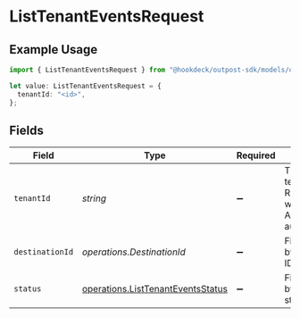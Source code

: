 # ListTenantEventsRequest

## Example Usage

```typescript
import { ListTenantEventsRequest } from "@hookdeck/outpost-sdk/models/operations";

let value: ListTenantEventsRequest = {
  tenantId: "<id>",
};
```

## Fields

| Field                                                                                  | Type                                                                                   | Required                                                                               | Description                                                                            |
| -------------------------------------------------------------------------------------- | -------------------------------------------------------------------------------------- | -------------------------------------------------------------------------------------- | -------------------------------------------------------------------------------------- |
| `tenantId`                                                                             | *string*                                                                               | :heavy_minus_sign:                                                                     | The ID of the tenant. Required when using AdminApiKey authentication.                  |
| `destinationId`                                                                        | *operations.DestinationId*                                                             | :heavy_minus_sign:                                                                     | Filter events by destination ID(s).                                                    |
| `status`                                                                               | [operations.ListTenantEventsStatus](../../models/operations/listtenanteventsstatus.md) | :heavy_minus_sign:                                                                     | Filter events by delivery status.                                                      |